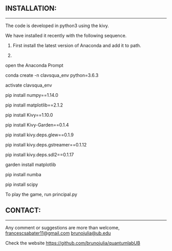 ## INSTALLATION:
---------------------

The code is developed in python3 using the kivy.  

We have installed it recently with the following sequence.

1) First install the latest version of Anaconda and add it to path.

2) 
open the Anaconda Prompt

conda create -n clavsqua_env python=3.6.3

activate clavsqua_env

pip install numpy==1.14.0

pip install matplotlib==2.1.2

pip install Kivy==1.10.0

pip install Kivy-Garden==0.1.4

pip install kivy.deps.glew==0.1.9

pip install kivy.deps.gstreamer==0.1.12

pip install kivy.deps.sdl2==0.1.17

garden install matplotlib

pip install numba

pip install scipy

To play the game, run principal.py


## CONTACT:
---------------------
Any comment or suggestions are more than welcome, francescsabater11@gmail.com   brunojulia@ub.edu

Check the website https://github.com/brunojulia/quantumlabUB
